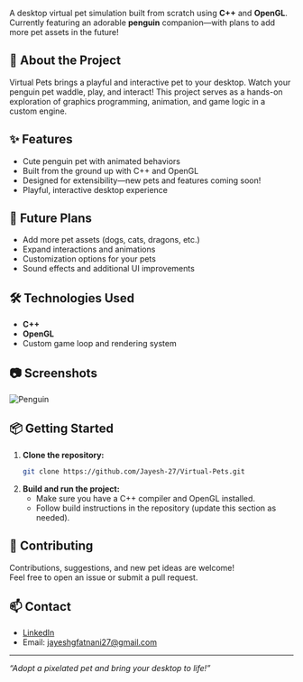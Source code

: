 A desktop virtual pet simulation built from scratch using **C++** and **OpenGL**.  
Currently featuring an adorable **penguin** companion—with plans to add more pet assets in the future!

## 🐧 About the Project

Virtual Pets brings a playful and interactive pet to your desktop. Watch your penguin pet waddle, play, and interact! This project serves as a hands-on exploration of graphics programming, animation, and game logic in a custom engine.

## ✨ Features

- Cute penguin pet with animated behaviors
- Built from the ground up with C++ and OpenGL
- Designed for extensibility—new pets and features coming soon!
- Playful, interactive desktop experience

## 🚧 Future Plans

- Add more pet assets (dogs, cats, dragons, etc.)
- Expand interactions and animations
- Customization options for your pets
- Sound effects and additional UI improvements

## 🛠️ Technologies Used

- **C++**
- **OpenGL**
- Custom game loop and rendering system

## 📷 Screenshots
![Penguin](https://github.com/user-attachments/assets/43fa0f53-1c22-4d64-941a-a9958a0bdf05)


## 📦 Getting Started

1. **Clone the repository:**
   ```bash
   git clone https://github.com/Jayesh-27/Virtual-Pets.git
   ```
2. **Build and run the project:**
   - Make sure you have a C++ compiler and OpenGL installed.
   - Follow build instructions in the repository (update this section as needed).

## 🤝 Contributing

Contributions, suggestions, and new pet ideas are welcome!  
Feel free to open an issue or submit a pull request.

## 📫 Contact

- [LinkedIn](https://www.linkedin.com/in/jayesh-fatnani-770799317/)
- Email: jayeshgfatnani27@gmail.com

---

_“Adopt a pixelated pet and bring your desktop to life!”_
